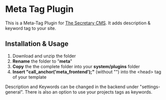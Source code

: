 # Meta Tag Plugin

This is a Meta-Tag Plugin for [The Secretary CMS](http://thesecretary.org). It adds description & keyword tag to your site.

## Installation & Usage
1. Download and unzip the folder
2. **Rename** the folder to "**meta**"
3. **Copy** the the complete folder into your **system/plugins** folder
4. **Insert "call_anchor('meta_frontend');"** (without "") into the \<head\> tag of your template

Description and Keywords can be changed in the backend under "settings-general". There is also an option to use your projects tags as keywords.
